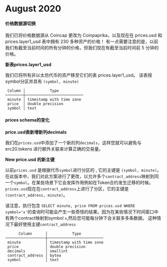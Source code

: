 # August 2020



#### 价格数据源切换 <a href="#price-provider-switch" id="price-provider-switch"></a>
我们已将价格数据源从 Coincap 更改为 Coinpaprika，以及现在在 prices.usd 和 prices.layer1_usd 表中拥有 230 多种资产的价格！ 有一点需要注意的是，以前我们有截至当前时间的所有分钟的价格，但我们现在有截至当前时间前 5 分钟的价格。

**新表prices.layer1_usd**

我们已将所有非以太坊代币的资产移至它们的表 prices.layer1_usd。 该表按symbol分区并具有 `(symbol, minute)`


```
 Column │           Type           
────────┼──────────────────────────
 minute │ timestamp with time zone 
 price  │ double precision         
 symbol │ text                     
```

#### prices schema的变化 <a href="#changes-to-prices-schema" id="changes-to-prices-schema"></a>

**price.usd表新增新列decimals**

我们在`prices.usd`中添加了一个新的列`decimals`，这样您就可以避免与 erc20.tokens 进行额外关联来计算正确的交易量。



**New price.usd 的新主键**

以前`prices.usd` 是根据代币`symbol`进行分区的 , 它的主键是 `(symbol, minute)`。在此版本中，我们对此方案进行了更改，以允许多个`contract_address`映射到同一个`symbol`。在某些场景下它会发挥作用例如在Token合约发生迁移的时候。`prices.usd`现在在`contract_address`上进行了分区，它的主键是`(contract_address, minute)`。

请注意，执行包含 `SELECT minute, price FROM prices.usd WHERE symbol='x'`的查询时可能会产生一些奇怪的结果。因为在某些情况下时间窗口中有两个contract映射到symbol `x`,然后您可能每分钟下会关联多多条数据。 这种情况下最好使用主键`contract_address`


```
      Column      │           Type          
──────────────────┼─────────────────────────
 minute           │ timestamp with time zone
 price            │ double precision        
 decimals         │ smallint                
 contract_address │ bytea                   
 symbol           │ text                    
```
